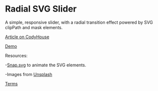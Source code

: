 Radial SVG Slider
=========

A simple, responsive slider, with a radial transition effect powered by SVG clipPath and mask elements.

[Article on CodyHouse](https://codyhouse.co/gem/radial-svg-slider/)

[Demo](https://codyhouse.co/demo/radial-svg-slider/index.html)

Resources:

-[Snap.svg](http://snapsvg.io/) to animate the SVG elements.

-Images from [Unsplash](https://unsplash.com/)
 
[Terms](https://codyhouse.co/terms/)
